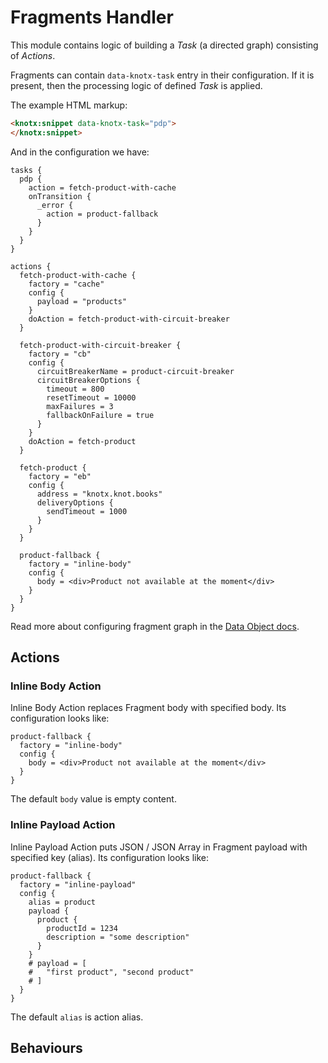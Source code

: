 # Fragments Handler
This module contains logic of building a *Task* (a directed graph) consisting of *Actions*.

Fragments can contain `data-knotx-task` entry in their configuration. If it is present, then
the processing logic of defined *Task* is applied.

The example HTML markup:
```html
<knotx:snippet data-knotx-task="pdp">
</knotx:snippet>
```

And in the configuration we have:
```hocon
tasks {
  pdp {
    action = fetch-product-with-cache
    onTransition {
      _error {
        action = product-fallback
      }
    }
  }
}

actions {
  fetch-product-with-cache {
    factory = "cache"
    config {
      payload = "products"
    }
    doAction = fetch-product-with-circuit-breaker
  }
  
  fetch-product-with-circuit-breaker {
    factory = "cb"
    config {
      circuitBreakerName = product-circuit-breaker
      circuitBreakerOptions {
        timeout = 800
        resetTimeout = 10000
        maxFailures = 3
        fallbackOnFailure = true
      }
    }
    doAction = fetch-product
  }
  
  fetch-product {
    factory = "eb"
    config {
      address = "knotx.knot.books"
      deliveryOptions {
        sendTimeout = 1000
      }
    }
  }
  
  product-fallback {
    factory = "inline-body"
    config {
      body = <div>Product not available at the moment</div>
    }
  }
}
```

Read more about configuring fragment graph in the [Data Object docs](https://github.com/Knotx/knotx-fragments-handler/blob/master/core/docs/asciidoc/dataobjects.adoc).


## Actions

### Inline Body Action
Inline Body Action replaces Fragment body with specified body. Its configuration looks like:
```hocon
product-fallback {
  factory = "inline-body"
  config {
    body = <div>Product not available at the moment</div>
  }
}
```

The default `body` value is empty content.

### Inline Payload Action
Inline Payload Action puts JSON / JSON Array in Fragment payload with specified key (alias). Its 
configuration looks like:
```hocon
product-fallback {
  factory = "inline-payload"
  config {
    alias = product
    payload {
      product {
        productId = 1234
        description = "some description"
      }
    }
    # payload = [
    #   "first product", "second product"
    # ]
  }
}
```

The default `alias` is action alias.

## Behaviours 